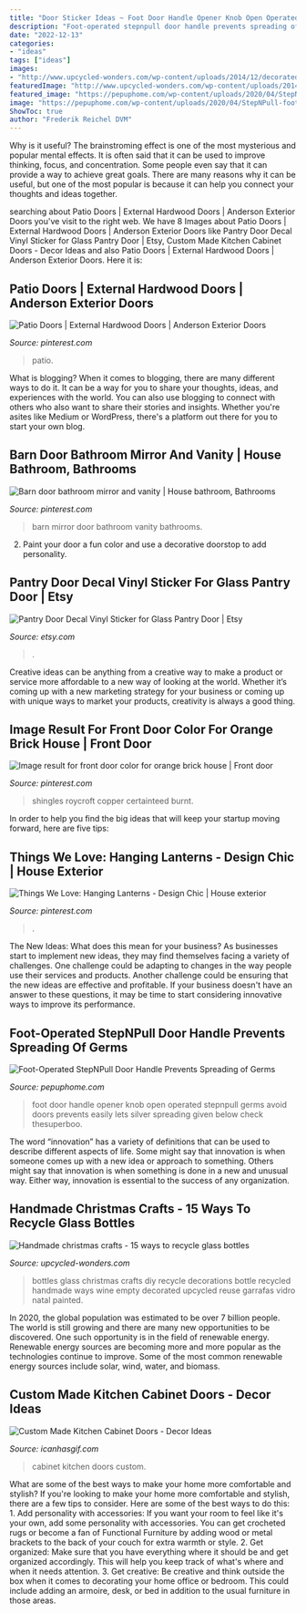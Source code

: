 ```yaml
---
title: "Door Sticker Ideas ~ Foot Door Handle Opener Knob Open Operated Stepnpull Germs Avoid Doors Prevents Easily Lets Silver Spreading Given Below Check Thesuperboo"
description: "Foot-operated stepnpull door handle prevents spreading of germs"
date: "2022-12-13"
categories:
- "ideas"
tags: ["ideas"]
images:
- "http://www.upcycled-wonders.com/wp-content/uploads/2014/12/decorated-empty-glass-bottles-diy-christmas-homemade-ideas.jpg"
featuredImage: "http://www.upcycled-wonders.com/wp-content/uploads/2014/12/decorated-empty-glass-bottles-diy-christmas-homemade-ideas.jpg"
featured_image: "https://pepuphome.com/wp-content/uploads/2020/04/StepNPull-foot-door-handle-3.jpg"
image: "https://pepuphome.com/wp-content/uploads/2020/04/StepNPull-foot-door-handle-3.jpg"
ShowToc: true
author: "Frederik Reichel DVM"
---
```



Why is it useful?
The brainstroming effect is one of the most mysterious and popular mental effects. It is often said that it can be used to improve thinking, focus, and concentration. Some people even say that it can provide a way to achieve great goals. There are many reasons why it can be useful, but one of the most popular is because it can help you connect your thoughts and ideas together.

	

		
searching about Patio Doors | External Hardwood Doors | Anderson Exterior Doors you've visit to the right web. We have 8 Images about Patio Doors | External Hardwood Doors | Anderson Exterior Doors like Pantry Door Decal Vinyl Sticker for Glass Pantry Door | Etsy, Custom Made Kitchen Cabinet Doors - Decor Ideas and also Patio Doors | External Hardwood Doors | Anderson Exterior Doors. Here it is:
		
    
## Patio Doors | External Hardwood Doors | Anderson Exterior Doors

<img loading=lazy src="https://i.pinimg.com/736x/f9/e1/73/f9e173dbb7b52f53ab2203e4685c039f.jpg" onerror="this.onerror=null;this.src='https://tse2.mm.bing.net/th?id=OIP.eMWGCVH2nU6_gVoLC3FfNgHaKX&amp;pid=15.1';" alt="Patio Doors | External Hardwood Doors | Anderson Exterior Doors">

_Source: pinterest.com_

>patio. 

	

What is blogging?
When it comes to blogging, there are many different ways to do it. It can be a way for you to share your thoughts, ideas, and experiences with the world. You can also use blogging to connect with others who also want to share their stories and insights. Whether you're asites like Medium or WordPress, there's a platform out there for you to start your own blog.

    
## Barn Door Bathroom Mirror And Vanity | House Bathroom, Bathrooms

<img loading=lazy src="https://i.pinimg.com/736x/f8/f1/96/f8f196213861f622c0e7f50ed8a08326.jpg" onerror="this.onerror=null;this.src='https://tse4.mm.bing.net/th?id=OIP.J1ikGUD01flLvJ8zhZjasAHaJ4&amp;pid=15.1';" alt="Barn door bathroom mirror and vanity | House bathroom, Bathrooms">

_Source: pinterest.com_

>barn mirror door bathroom vanity bathrooms. 

	

2. Paint your door a fun color and use a decorative doorstop to add personality.

    
## Pantry Door Decal Vinyl Sticker For Glass Pantry Door | Etsy

<img loading=lazy src="https://i.etsystatic.com/6103495/r/il/eec4f6/2029289759/il_794xN.2029289759_80cm.jpg" onerror="this.onerror=null;this.src='https://tse3.mm.bing.net/th?id=OIP.cz5JEW09WDlSUfVyT7ZqLgHaHa&amp;pid=15.1';" alt="Pantry Door Decal Vinyl Sticker for Glass Pantry Door | Etsy">

_Source: etsy.com_

>. 

	

Creative ideas can be anything from a creative way to make a product or service more affordable to a new way of looking at the world. Whether it’s coming up with a new marketing strategy for your business or coming up with unique ways to market your products, creativity is always a good thing.

    
## Image Result For Front Door Color For Orange Brick House | Front Door

<img loading=lazy src="https://i.pinimg.com/originals/0e/c6/6f/0ec66fc676afb8c3ca4b6ff39977c76c.jpg" onerror="this.onerror=null;this.src='https://tse1.mm.bing.net/th?id=OIP.0xZgla15E7LxWyjmMxhdYgHaJ4&amp;pid=15.1';" alt="Image result for front door color for orange brick house | Front door">

_Source: pinterest.com_

>shingles roycroft copper certainteed burnt. 

	

In order to help you find the big ideas that will keep your startup moving forward, here are five tips: 

    
## Things We Love: Hanging Lanterns - Design Chic | House Exterior

<img loading=lazy src="https://i.pinimg.com/736x/60/44/be/6044be3e2e194bc54dc56ef6618e683b.jpg" onerror="this.onerror=null;this.src='https://tse2.mm.bing.net/th?id=OIP.MMqP9Wq8kpxoWV6CaLPUWQHaLG&amp;pid=15.1';" alt="Things We Love: Hanging Lanterns - Design Chic | House exterior">

_Source: pinterest.com_

>. 

	

The New Ideas: What does this mean for your business?
As businesses start to implement new ideas, they may find themselves facing a variety of challenges. One challenge could be adapting to changes in the way people use their services and products. Another challenge could be ensuring that the new ideas are effective and profitable. If your business doesn't have an answer to these questions, it may be time to start considering innovative ways to improve its performance.

    
## Foot-Operated StepNPull Door Handle Prevents Spreading Of Germs

<img loading=lazy src="https://pepuphome.com/wp-content/uploads/2020/04/StepNPull-foot-door-handle-3.jpg" onerror="this.onerror=null;this.src='https://tse3.mm.bing.net/th?id=OIP.SCVjgEU8PI5lv1WQ5FouoAHaEq&amp;pid=15.1';" alt="Foot-Operated StepNPull Door Handle Prevents Spreading of Germs">

_Source: pepuphome.com_

>foot door handle opener knob open operated stepnpull germs avoid doors prevents easily lets silver spreading given below check thesuperboo. 

	

The word “innovation” has a variety of definitions that can be used to describe different aspects of life. Some might say that innovation is when someone comes up with a new idea or approach to something. Others might say that innovation is when something is done in a new and unusual way. Either way, innovation is essential to the success of any organization.

    
## Handmade Christmas Crafts - 15 Ways To Recycle Glass Bottles

<img loading=lazy src="http://www.upcycled-wonders.com/wp-content/uploads/2014/12/decorated-empty-glass-bottles-diy-christmas-homemade-ideas.jpg" onerror="this.onerror=null;this.src='https://tse2.mm.bing.net/th?id=OIP.SfHPfU9OZqq1yVT2RSuY2QHaJ4&amp;pid=15.1';" alt="Handmade christmas crafts - 15 ways to recycle glass bottles">

_Source: upcycled-wonders.com_

>bottles glass christmas crafts diy recycle decorations bottle recycled handmade ways wine empty decorated upcycled reuse garrafas vidro natal painted. 

	

In 2020, the global population was estimated to be over 7 billion people. The world is still growing and there are many new opportunities to be discovered. One such opportunity is in the field of renewable energy. Renewable energy sources are becoming more and more popular as the technologies continue to improve. Some of the most common renewable energy sources include solar, wind, water, and biomass.

    
## Custom Made Kitchen Cabinet Doors - Decor Ideas

<img loading=lazy src="https://www.icanhasgif.com/wp-content/uploads/2015/03/Custom-Made-Kitchen-Cabinet-Doors.jpg" onerror="this.onerror=null;this.src='https://tse3.mm.bing.net/th?id=OIP.H9FREC0LXY85W1vGwcB0tAHaFj&amp;pid=15.1';" alt="Custom Made Kitchen Cabinet Doors - Decor Ideas">

_Source: icanhasgif.com_

>cabinet kitchen doors custom. 

	

What are some of the best ways to make your home more comfortable and stylish?
If you're looking to make your home more comfortable and stylish, there are a few tips to consider. Here are some of the best ways to do this: 1. Add personality with accessories: If you want your room to feel like it's your own, add some personality with accessories. You can get crocheted rugs or become a fan of Functional Furniture by adding wood or metal brackets to the back of your couch for extra warmth or style. 2. Get organized: Make sure that you have everything where it should be and get organized accordingly. This will help you keep track of what's where and when it needs attention. 3. Get creative: Be creative and think outside the box when it comes to decorating your home office or bedroom. This could include adding an armoire, desk, or bed in addition to the usual furniture in those areas. 
